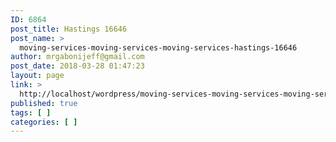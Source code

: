 ```yaml
---
ID: 6864
post_title: Hastings 16646
post_name: >
  moving-services-moving-services-moving-services-hastings-16646
author: mrgabonijeff@gmail.com
post_date: 2018-03-28 01:47:23
layout: page
link: >
  http://localhost/wordpress/moving-services-moving-services-moving-services-hastings-16646/
published: true
tags: [ ]
categories: [ ]
---
```

